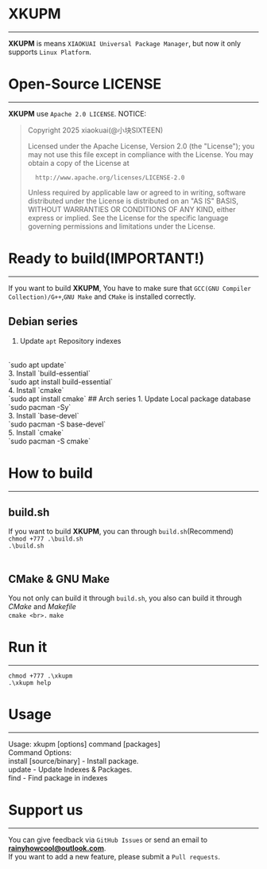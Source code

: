 # XKUPM
-------
**XKUPM** is means `XIAOKUAI Universal Package Manager`, but now it only supports `Linux Platform`.

# Open-Source LICENSE
---------------------
**XKUPM** use `Apache 2.0 LICENSE`.
NOTICE:
>   Copyright 2025 xiaokuai(@小块SIXTEEN)
>
>   Licensed under the Apache License, Version 2.0 (the "License");
>   you may not use this file except in compliance with the License.
>   You may obtain a copy of the License at
>
>       http://www.apache.org/licenses/LICENSE-2.0
>
>   Unless required by applicable law or agreed to in writing, software
>   distributed under the License is distributed on an "AS IS" BASIS,
>   WITHOUT WARRANTIES OR CONDITIONS OF ANY KIND, either express or implied.
>   See the License for the specific language governing permissions and
>   limitations under the License.

# Ready to build(IMPORTANT!)
----------------------------
If you want to build **XKUPM**, You have to make sure that `GCC(GNU Compiler Collection)/G++`,`GNU Make` and `CMake` is installed correctly.
<br>
## Debian series
1. Update `apt` Repository indexes
<br>
    `sudo apt update`
<br>
3. Install `build-essential`
<br>
    `sudo apt install build-essential`
<br>
4. Install `cmake`
<br>
    `sudo apt install cmake`
## Arch series
1. Update Local package database
<br>
    `sudo pacman -Sy`
<br>
3. Install `base-devel`
<br>
    `sudo pacman -S base-devel`
<br>
5. Install `cmake`
<br>
    `sudo pacman -S cmake`

# How to build
--------------
## build.sh
If you want to build **XKUPM**, you can through `build.sh`(Recommend) 
<br>
`chmod +777 .\build.sh`
<br>
`.\build.sh`
<br><br>
## CMake & GNU Make
You not only can build it through `build.sh`, you also can build it through *CMake* and *Makefile*
<br>
`cmake
<br>.`
`make`
# Run it
--------
`chmod +777 .\xkupm`
<br>
`.\xkupm help`
# Usage
-------
Usage: xkupm [options] command [packages]
<br>
Command Options:
<br>
    install [source/binary] - Install package.
<br>
    update - Update Indexes & Packages.
<br>
    find   - Find package in indexes
<br>
# Support us
------------
You can give feedback via `GitHub Issues` or send an email to **rainyhowcool@outlook.com**.
<br>
If you want to add a new feature, please submit a `Pull requests`.
